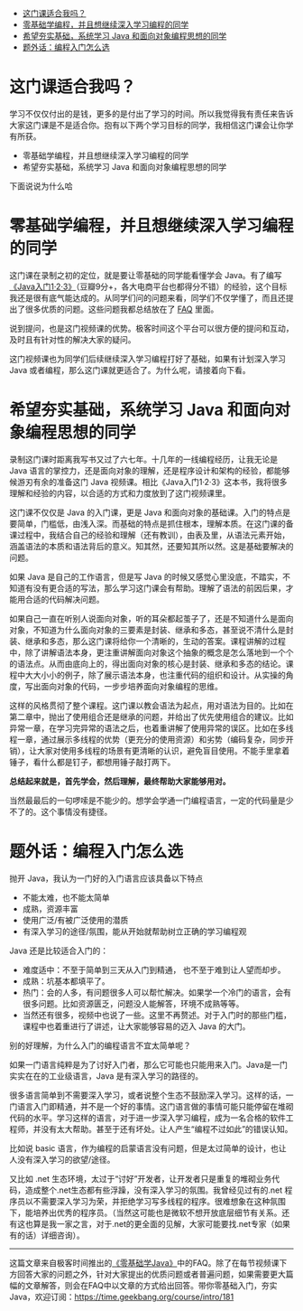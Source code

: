 - [这门课适合我吗？](#%e8%bf%99%e9%97%a8%e8%af%be%e9%80%82%e5%90%88%e6%88%91%e5%90%97)
- [零基础学编程，并且想继续深入学习编程的同学](#%e9%9b%b6%e5%9f%ba%e7%a1%80%e5%ad%a6%e7%bc%96%e7%a8%8b%e5%b9%b6%e4%b8%94%e6%83%b3%e7%bb%a7%e7%bb%ad%e6%b7%b1%e5%85%a5%e5%ad%a6%e4%b9%a0%e7%bc%96%e7%a8%8b%e7%9a%84%e5%90%8c%e5%ad%a6)
- [希望夯实基础，系统学习 Java 和面向对象编程思想的同学](#%e5%b8%8c%e6%9c%9b%e5%a4%af%e5%ae%9e%e5%9f%ba%e7%a1%80%e7%b3%bb%e7%bb%9f%e5%ad%a6%e4%b9%a0-java-%e5%92%8c%e9%9d%a2%e5%90%91%e5%af%b9%e8%b1%a1%e7%bc%96%e7%a8%8b%e6%80%9d%e6%83%b3%e7%9a%84%e5%90%8c%e5%ad%a6)
- [题外话：编程入门怎么选](#%e9%a2%98%e5%a4%96%e8%af%9d%e7%bc%96%e7%a8%8b%e5%85%a5%e9%97%a8%e6%80%8e%e4%b9%88%e9%80%89)


# 这门课适合我吗？

学习不仅仅付出的是钱，更多的是付出了学习的时间。所以我觉得我有责任来告诉大家这门课是不是适合你。抱有以下两个学习目标的同学，我相信这门课会让你学有所获。

 - 零基础学编程，并且想继续深入学习编程的同学
 - 希望夯实基础，系统学习 Java 和面向对象编程思想的同学

下面说说为什么哈

# 零基础学编程，并且想继续深入学习编程的同学

这门课在录制之初的定位，就是要让零基础的同学能看懂学会 Java。有了编写[《Java入门1·2·3》](https://book.douban.com/subject/4732242/)（豆瓣9分+，各大电商平台也都得分不错）的经验，这个目标我还是很有底气能达成的。从同学们问的问题来看，同学们不仅学懂了，而且还提出了很多优质的问题。这些问题我都总结放在了 [FAQ](/FAQ) 里面。

说到提问，也是这门视频课的优势。极客时间这个平台可以很方便的提问和互动，及时且有针对性的解决大家的疑问。

这门视频课也为同学们后续继续深入学习编程打好了基础，如果有计划深入学习 Java 或者编程，那么这门课就更适合了。为什么呢，请接着向下看。

# 希望夯实基础，系统学习 Java 和面向对象编程思想的同学

录制这门课时距离我写书又过了六七年。十几年的一线编程经历，让我无论是 Java 语言的掌控力，还是面向对象的理解，还是程序设计和架构的经验，都能够候游刃有余的准备这门 Java 视频课。相比《Java入门1·2·3》这本书，我将很多理解和经验的内容，以合适的方式和力度放到了这门视频课里。

这门课不仅仅是 Java 的入门课，更是 Java 和面向对象的基础课。入门的特点是要简单，门槛低，由浅入深。而基础的特点是抓住根本，理解本质。在这门课的备课过程中，我结合自己的经验和理解（还有教训），由表及里，从语法元素开始，涵盖语法的本质和语法背后的意义。知其然，还要知其所以然。这是基础要解决的问题。

如果 Java 是自己的工作语言，但是写 Java 的时候又感觉心里没底，不踏实，不知道有没有更合适的写法，那么学习这门课会有帮助。理解了语法的前因后果，才能用合适的代码解决问题。

如果自己一直在听别人说面向对象，听的耳朵都起茧子了，还是不知道什么是面向对象，不知道为什么面向对象的三要素是封装、继承和多态，甚至说不清什么是封装、继承和多态，那么这门课将给你一个清晰的，生动的答案。课程讲解的过程中，除了讲解语法本身，更注重讲解面向对象这个抽象的概念是怎么落地到一个个的语法点。从而由底向上的，得出面向对象的核心是封装、继承和多态的结论。课程中大大小小的例子，除了展示语法本身，也注重代码的组织和设计。从实操的角度，写出面向对象的代码，一步步培养面向对象编程的思维。

这样的风格贯彻了整个课程。这门课以教会语法为起点，用对语法为目的。比如在第二章中，抛出了使用组合还是继承的问题，并给出了优先使用组合的建议。比如异常一章，在学习完异常的语法之后，也着重讲解了使用异常的误区。比如在多线程一章，通过展示多线程的优势（更充分的使用资源）和劣势（编码复杂，同步开销），让大家对使用多线程的场景有更清晰的认识，避免盲目使用。不能手里拿着锤子，看什么都是钉子，都想用锤子敲打两下。

**总结起来就是，首先学会，然后理解，最终帮助大家能够用对。**

当然最最后的一句啰嗦是不能少的。想学会学通一门编程语言，一定的代码量是少不了的。这个事情没有捷径。

# 题外话：编程入门怎么选

抛开 Java，我认为一门好的入门语言应该具备以下特点

 - 不能太难，也不能太简单
 - 成熟，资源丰富
 - 使用广泛/有被广泛使用的潜质
 - 有深入学习的途径/氛围，能从开始就帮助树立正确的学习编程观


Java 还是比较适合入门的：

 - 难度适中：不至于简单到三天从入门到精通， 也不至于难到让人望而却步。
 - 成熟：坑基本都填平了。
 - 热门：会的人多，有问题很多人可以帮忙解决。如果学一个冷门的语言，会有很多问题。比如资源匮乏，问题没人能解答，环境不成熟等等。
 - 当然还有很多，视频中也说了一些。这里不再赘述。对于入门时的那些门槛，课程中也着重进行了讲述，让大家能够容易的迈入 Java 的大门。

别的好理解，为什么入门的编程语言不宜太简单呢？

如果一门语言纯粹是为了讨好入门者，那么它可能也只能用来入门。Java是一门实实在在的工业级语言，Java 是有深入学习的路径的。 

很多语言简单到不需要深入学习，或者说整个生态不鼓励深入学习。这样的话，一门语言入门即精通，并不是一个好的事情。这门语言做的事情可能只能停留在堆砌代码的水平。学习这样的语言，对于进一步深入学习编程，成为一名合格的软件工程师，并没有太大帮助。甚至于还有坏处。让人产生“编程不过如此”的错误认知。

比如说 basic 语言，作为编程的启蒙语言没有问题，但是太过简单的设计，也让人没有深入学习的欲望/途径。

又比如 .net 生态环境，太过于“讨好”开发者，让开发者只是重复的堆砌业务代码，造成整个.net生态都有些浮躁，没有深入学习的氛围。我曾经见过有的.net 程序员以不需要深入学习为荣，并拒绝学习写多线程的程序。很难想象在这种氛围下，能培养出优秀的程序员。（当然这可能也是微软不想开放底层细节有关系。还有这也算是我一家之言，对于.net的更全面的见解，大家可能要找.net专家（如果有的话）详细咨询）。

***

这篇文章来自极客时间推出的[《零基础学Java》](https://time.geekbang.org/course/intro/181)中的FAQ。除了在每节视频课下方回答大家的问题之外，针对大家提出的优质问题或者普遍问题，如果需要更大篇幅的文章解答，则会在FAQ中以文章的方式给出回答。带你零基础入门，夯实Java，欢迎订阅：https://time.geekbang.org/course/intro/181


